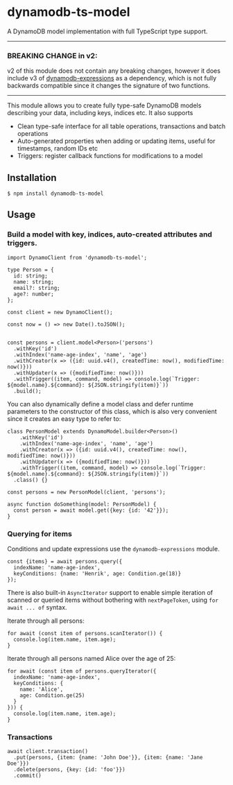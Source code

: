 # dynamodb-ts-model
A DynamoDB model implementation with full TypeScript type support.

***
### BREAKING CHANGE in v2:

v2 of this module does not contain any breaking changes, however it does include v3 of [dynamodb-expressions](https://www.npmjs.com/package/dynamodb-expressions)
as a dependency, which is not fully backwards compatible since it changes the signature of two functions. 

***

This module allows you to create fully type-safe DynamoDB models describing your data,
including keys, indices etc. It also supports

* Clean type-safe interface for all table operations, transactions and batch operations
* Auto-generated properties when adding or updating items, useful for timestamps, random IDs etc
* Triggers: register callback functions for modifications to a model

## Installation

`$ npm install dynamodb-ts-model`

## Usage

### Build a model with key, indices, auto-created attributes and triggers.

```
import DynamoClient from 'dynamodb-ts-model';

type Person = {
  id: string;
  name: string;
  email?: string;
  age?: number;
};

const client = new DynamoClient();

const now = () => new Date().toJSON();
 

const persons = client.model<Person>('persons')
  .withKey('id')
  .withIndex('name-age-index', 'name', 'age')
  .withCreator(x => ({id: uuid.v4(), createdTime: now(), modifiedTime: now()}))
  .withUpdater(x => ({modifiedTime: now()}))
  .withTrigger((item, command, model) => console.log(`Trigger: ${model.name}.${command}: ${JSON.stringify(item)}`))
  .build();
```

You can also dynamically define a model class and defer runtime parameters to the constructor of this class,
which is also very convenient since it creates an easy type to refer to:

```
class PersonModel extends DynamoModel.builder<Person>()
    .withKey('id')
    .withIndex('name-age-index', 'name', 'age')
    .withCreator(x => ({id: uuid.v4(), createdTime: now(), modifiedTime: now()}))
    .withUpdater(x => ({modifiedTime: now()}))
    .withTrigger((item, command, model) => console.log(`Trigger: ${model.name}.${command}: ${JSON.stringify(item)}`))
  .class() {}

const persons = new PersonModel(client, 'persons');

async function doSomething(model: PersonModel) {
  const person = await model.get({key: {id: '42'}});
}
```


### Querying for items

Conditions and update expressions use the `dynamodb-expressions` module.

```
const {items} = await persons.query({
  indexName: 'name-age-index', 
  keyConditions: {name: 'Henrik', age: Condition.ge(18)}
});
```

There is also built-in `AsyncIterator` support to enable simple iteration of scanned or 
queried items without bothering with `nextPageToken`, using `for await ... of` syntax.

Iterate through all persons:
```
for await (const item of persons.scanIterator()) {
  console.log(item.name, item.age);
}
```

Iterate through all persons named Alice over the age of 25:
```
for await (const item of persons.queryIterator({
  indexName: 'name-age-index',
  keyConditions: {
    name: 'Alice',
    age: Condition.ge(25)
  }
})) {
  console.log(item.name, item.age);
}
```

### Transactions

```
await client.transaction()
  .put(persons, {item: {name: 'John Doe'}}, {item: {name: 'Jane Doe'}})
  .delete(persons, {key: {id: 'foo'}})
  .commit()
```

